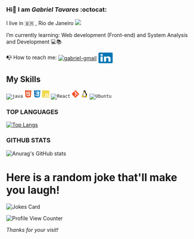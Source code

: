 ### Hi👋 I am *Gabriel Tavares* :octocat:
I live in :brazil: , Rio de Janeiro <img src="https://github.com/TheDudeThatCode/TheDudeThatCode/blob/master/Assets/Earth.gif" width="24px">

I’m currently learning: Web development (Front-end) and System Analysis and Development
:computer::books:

:mailbox_with_no_mail: How to reach me: 
<a target="_blank" href="mailto:gbtav83@gmail.com">
<img align="center" alt="gabriel-gmail" height="28" width="82.5" src="https://img.shields.io/badge/Gmail-D14836?style=for-the-badge&logo=gmail&logoColor=white" style="max-width:100%;"></a>
<a href="https://www.linkedin.com/in/gbtavares/" target="_blank">
<img src="https://raw.githubusercontent.com/devicons/devicon/master/icons/linkedin/linkedin-original.svg" alt="gabriel-linkedin" align="center" height="30" width="40" style="max-width:100%;"></a>
  
## My Skills
<code><img height="30" src="https://cdn.jsdelivr.net/gh/devicons/devicon/icons/java/java-plain.svg" alt="java"></code>
<code><img height="20" src="https://raw.githubusercontent.com/devicons/devicon/master/icons/html5/html5-original.svg" alt="html5"></code>
<code><img height="20" src="https://raw.githubusercontent.com/devicons/devicon/master/icons/css3/css3-original.svg" alt="css3"></code>
<code><img height="20" src="https://raw.githubusercontent.com/devicons/devicon/master/icons/javascript/javascript-plain.svg" alt="javascript"></code> <code><img height="20" src="https://cdn.jsdelivr.net/gh/devicons/devicon/icons/react/react-original.svg" alt="React"></code>  <code><img height="20" src="https://raw.githubusercontent.com/devicons/devicon/master/icons/git/git-original.svg" alt="git"></code> <code><img height="20" src="https://raw.githubusercontent.com/devicons/devicon/master/icons/linux/linux-original.svg" alt="Linux"></code>  <code><img height="20" src="https://cdn.jsdelivr.net/gh/devicons/devicon/icons/ubuntu/ubuntu-plain.svg" alt="Ubuntu"></code>  

### TOP LANGUAGES 
[![Top Langs](https://github-readme-stats.vercel.app/api/top-langs/?username=gbtavares)](https://github.com/gbtavares/github-readme-stats)


### GITHUB STATS
![Anurag's GitHub stats](https://github-readme-stats.vercel.app/api?username=gbtavares&show_icons=true&theme=radical)

# Here is a random joke that'll make you laugh!
![Jokes Card](https://readme-jokes.vercel.app/api) 
 
![Profile View Counter](https://komarev.com/ghpvc/?username=gbtavares)


*Thanks for your visit!*


